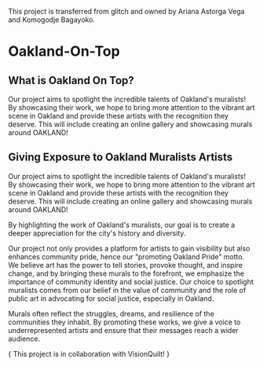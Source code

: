 
This project is transferred from glitch and owned by Ariana Astorga Vega and Komogodje Bagayoko.

# Oakland-On-Top
## What is Oakland On Top?

Our project aims to spotlight the incredible talents of Oakland's muralists! By showcasing their work, we hope to bring more attention to the vibrant art scene in Oakland and provide these artists with the recognition they deserve. This will include creating an online gallery and showcasing murals around OAKLAND!

## Giving Exposure to Oakland Muralists Artists

Our project aims to spotlight the incredible talents of Oakland's muralists! By showcasing their work, we hope to bring more attention to the vibrant art scene in Oakland and provide these artists with the recognition they deserve. This will include creating an online gallery and showcasing murals around OAKLAND!

By highlighting the work of Oakland's muralists, our goal is to create a deeper appreciation for the city's history and diversity.

Our project not only provides a platform for artists to gain visibility but also enhances community pride, hence our “promoting Oakland Pride” motto.  
We believe art has the power to tell stories, provoke thought, and inspire change, and by bringing these murals to the forefront, we emphasize the importance of community identity and social justice. Our choice to spotlight muralists comes from our belief in the value of community and the role of public art in advocating for social justice, especially in Oakland.

Murals often reflect the struggles, dreams, and resilience of the communities they inhabit. By promoting these works, we give a voice to underrepresented artists and ensure that their messages reach a wider audience.

{ This project is in collaboration with VisionQuilt! }
